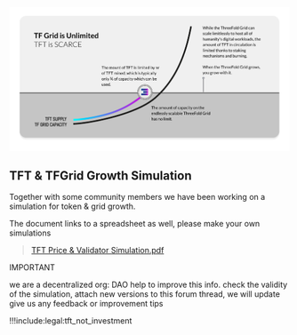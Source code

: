 
![](img/tft_grid_growth.png)

## TFT & TFGrid Growth Simulation

Together with some community members we have been working on a simulation for token & grid growth.

The document links to a spreadsheet as well, please make your own simulations

> [TFT Price & Validator Simulation.pdf](https://threefold.docsend.com/view/969n37et9fd3rr9v)


IMPORTANT

we are a decentralized org: DAO help to improve this info.
check the validity of the simulation, attach new versions to this forum thread, we will update
give us any feedback or improvement tips


!!!include:legal:tft_not_investment

